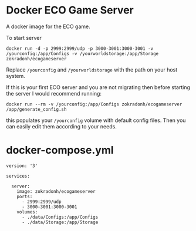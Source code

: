 Docker ECO Game Server
=============

A docker image for the ECO game.

To start server

```
docker run -d -p 2999:2999/udp -p 3000-3001:3000-3001 -v /yourconfig:/app/Configs -v /yourworldstorage:/app/Storage zokradonh/ecogameserver
```

Replace `/yourconfig` and `/yourworldstorage` with the path on your host system.

If this is your first ECO server and you are not migrating then before starting the server I would recommend running:

```
docker run --rm -v /yourconfig:/app/Configs zokradonh/ecogameserver /app/generate_config.sh
```

this populates your `/yourconfig` volume with default config files. Then you can easily edit them according to your needs.



docker-compose.yml
========

```
version: '3'

services:

  server:
    image: zokradonh/ecogameserver
    ports:
      - 2999:2999/udp
      - 3000-3001:3000-3001
    volumes:
      - ./data/Configs:/app/Configs
      - ./data/Storage:/app/Storage
```